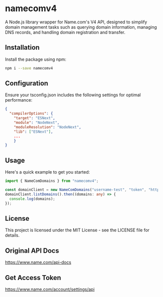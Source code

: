 # namecomv4
A Node.js library wrapper for Name.com's V4 API, designed to simplify domain management tasks such as querying domain information, managing DNS records, and handling domain registration and transfer.

## Installation
Install the package using npm:

```bash
npm i --save namecomv4
```
## Configuration
Ensure your tsconfig.json includes the following settings for optimal performance:

```json
{
  "compilerOptions": {
    "target": "ESNext",
    "module": "NodeNext",
    "moduleResolution": "NodeNext",
    "lib": ["ESNext"],
    ...
    }
}
```
## Usage
Here's a quick example to get you started:

```typescript
import { NameComDomains } from "namecomv4";

const domainClient = new NameComDomains("username-test", "token", "https://api.dev.name.com");
domainClient.listDomains().then((domains: any) => {
  console.log(domains);
});
```

## License
This project is licensed under the MIT License - see the LICENSE file for details.


## Original API Docs

https://www.name.com/api-docs

## Get Access Token

https://www.name.com/account/settings/api